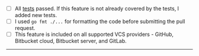 - [ ] All [tests](https://github.com/hubmat00/froggit-go/actions/workflows/test.yml) passed. If this feature is not already covered by the tests, I added new tests.
- [ ] I used `go fmt ./...` for formatting the code before submitting the pull request.
- [ ] This feature is included on all supported VCS providers - GitHub, Bitbucket cloud, Bitbucket server, and GitLab.

---
